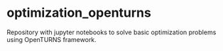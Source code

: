 # optimization_openturns
Repository with jupyter notebooks to solve basic optimization problems using OpenTURNS framework.
